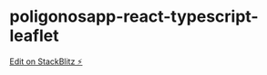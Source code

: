# poligonosapp-react-typescript-leaflet

[Edit on StackBlitz ⚡️](https://stackblitz.com/edit/react-ts-4qfsfh)